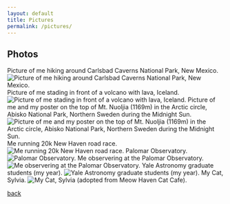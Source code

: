 ```yaml
---
layout: default
title: Pictures
permalink: /pictures/
---
```


## Photos
Picture of me hiking around Carlsbad Caverns National Park, New Mexico.
<img class='dog_image' src="/assets/img/Me1.jpg" alt="Picture of me hiking around Carlsbad Caverns National Park, New Mexico."/>
Picture of me stading in front of a volcano with lava, Iceland.
<img class='dog_image' src="/assets/img/Me_volcano.jpg" alt="Picture of me stading in front of a volcano with lava, Iceland."/>
Picture of me and my poster on the top of Mt. Nuoljia (1169m) in the Arctic circle, Abisko National Park, Northern Sweden during the Midnight Sun.
<img class='dog_image' src="/assets/img/Me_poster.jpg" alt="Picture of me and my poster on the top of Mt. Nuoljia (1169m) in the Arctic circle, Abisko National Park, Northern Sweden during the Midnight Sun."/>
Me running 20k New Haven road race.
<img class='dog_image' src="/assets/img/Me_NewHavenRace.jpg" alt="Me running 20k New Haven road race."/>
Palomar Observatory.
<img class='dog_image' src="/assets/img/Palomar2.jpg" alt="Palomar Observatory."/>
Me observering at the Palomar Observatory.
<img class='dog_image' src="/assets/img/Palomar3.jpg" alt="Me observering at the Palomar Observatory."/>
Yale Astronomy graduate students (my year).
<img class='dog_image' src="/assets/img/My_year.png" alt="Yale Astronomy graduate students (my year)."/>
My Cat, Sylvia.
<img class='dog_image' src="/assets/img/Cat.png" alt="My Cat, Sylvia (adopted from Meow Haven Cat Cafe)."/>


[back](../)
